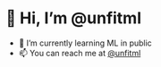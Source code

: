 # 👋 Hi, I’m @unfitml

- 🌱 I’m currently learning ML in public
- 📫 You can reach me at [@unfitml](https://twitter.com/unfitml)

<!---
unfitml/unfitml is a ✨ special ✨ repository because its `README.md` (this file) appears on your GitHub profile.
You can click the Preview link to take a look at your changes.
--->
